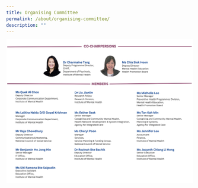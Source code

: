 ```yaml
---
title: Organising Committee
permalink: /about/organising-committee/
description: ""
---
```


![](/images/orgcommv2.png)